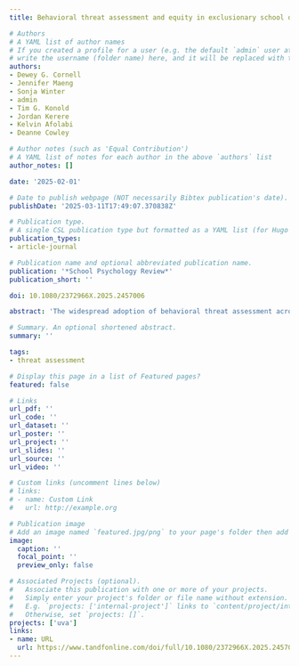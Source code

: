 ```yaml
---
title: Behavioral threat assessment and equity in exclusionary school discipline

# Authors
# A YAML list of author names
# If you created a profile for a user (e.g. the default `admin` user at `content/authors/admin/`), 
# write the username (folder name) here, and it will be replaced with their full name and linked to their profile.
authors:
- Dewey G. Cornell
- Jennifer Maeng
- Sonja Winter
- admin
- Tim G. Konold
- Jordan Kerere
- Kelvin Afolabi
- Deanne Cowley

# Author notes (such as 'Equal Contribution')
# A YAML list of notes for each author in the above `authors` list
author_notes: []

date: '2025-02-01'

# Date to publish webpage (NOT necessarily Bibtex publication's date).
publishDate: '2025-03-11T17:49:07.370838Z'

# Publication type.
# A single CSL publication type but formatted as a YAML list (for Hugo requirements).
publication_types:
- article-journal

# Publication name and optional abbreviated publication name.
publication: '*School Psychology Review*'
publication_short: ''

doi: 10.1080/2372966X.2025.2457006

abstract: 'The widespread adoption of behavioral threat assessment across the United States has raised concerns about equity in exclusionary school discipline. This study examined out-of-school suspension (OSS), placement change, and expulsion rates for a statewide sample of approximately 19,000 students who received a threat assessment in 1,700 Florida schools using the Comprehensive School Threat Assessment Guidelines. Bayesian multilevel logistic regression indicated that disciplinary outcomes were strongly associated with team determination of threat seriousness, but not school-level characteristics other than greater exclusionary discipline in secondary schools. Student-level disability and low income were associated with lower rates of exclusionary discipline. Black and Hispanic students had slightly higher suspension rates, but expulsion and placement change rates were not different than White students. In contrast to the disparities typically observed in school discipline, threat assessment was associated with only small or no disparities, supporting the equity of threat assessment for groups typically disadvantaged by disproportionate exclusionary discipline.'

# Summary. An optional shortened abstract.
summary: ''

tags: 
- threat assessment

# Display this page in a list of Featured pages?
featured: false

# Links
url_pdf: ''
url_code: ''
url_dataset: ''
url_poster: ''
url_project: ''
url_slides: ''
url_source: ''
url_video: ''

# Custom links (uncomment lines below)
# links:
# - name: Custom Link
#   url: http://example.org

# Publication image
# Add an image named `featured.jpg/png` to your page's folder then add a caption below.
image:
  caption: ''
  focal_point: ''
  preview_only: false

# Associated Projects (optional).
#   Associate this publication with one or more of your projects.
#   Simply enter your project's folder or file name without extension.
#   E.g. `projects: ['internal-project']` links to `content/project/internal-project/index.md`.
#   Otherwise, set `projects: []`.
projects: ['uva']
links:
- name: URL
  url: https://www.tandfonline.com/doi/full/10.1080/2372966X.2025.2457006
---
```

